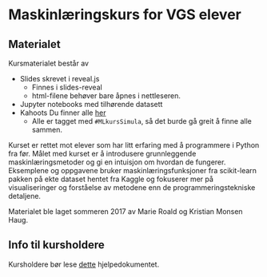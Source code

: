# Maskinlæringskurs for VGS elever
## Materialet

Kursmaterialet består av

* Slides skrevet i reveal.js
    * Finnes i slides-reveal
    * html-filene behøver bare åpnes i nettleseren.
* Jupyter notebooks med tilhørende datasett
* Kahoots Du finner alle [her](https://create.kahoot.it/#public/kahoots?filter=1&tags=%23MLkursSimula)
    * Alle er tagget med `#MLkursSimula`, så det burde gå greit å finne alle sammen.

Kurset er rettet mot elever som har litt erfaring med å programmere i Python fra før. Målet med kurset er å introdusere grunnleggende maskinlæringsmetoder og gi en intuisjon om hvordan de fungerer. 
Eksemplene og oppgavene bruker maskinlæringsfunksjoner fra scikit-learn pakken på ekte dataset hentet fra Kaggle og fokuserer mer på visualiseringer og forståelse av metodene enn de programmeringstekniske detaljene. 

Materialet ble laget sommeren 2017 av Marie Roald og Kristian Monsen Haug.

## Info til kursholdere
Kursholdere bør lese [dette](til_kursholdere.md) hjelpedokumentet.
